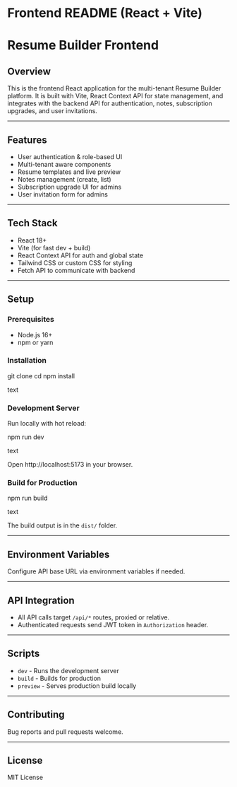 # Frontend README (React + Vite)

# Resume Builder Frontend

## Overview  
This is the frontend React application for the multi-tenant Resume Builder platform. It is built with Vite, React Context API for state management, and integrates with the backend API for authentication, notes, subscription upgrades, and user invitations.

---

## Features

- User authentication & role-based UI  
- Multi-tenant aware components  
- Resume templates and live preview  
- Notes management (create, list)  
- Subscription upgrade UI for admins  
- User invitation form for admins  

---

## Tech Stack

- React 18+  
- Vite (for fast dev + build)  
- React Context API for auth and global state  
- Tailwind CSS or custom CSS for styling  
- Fetch API to communicate with backend

---

## Setup

### Prerequisites

- Node.js 16+  
- npm or yarn  

### Installation

git clone <repo-url>
cd <frontend-folder>
npm install

text

### Development Server

Run locally with hot reload:

npm run dev

text

Open http://localhost:5173 in your browser.

### Build for Production

npm run build

text

The build output is in the `dist/` folder.

---

## Environment Variables

Configure API base URL via environment variables if needed.

---

## API Integration

- All API calls target `/api/*` routes, proxied or relative.
- Authenticated requests send JWT token in `Authorization` header.

---

## Scripts

- `dev` - Runs the development server  
- `build` - Builds for production  
- `preview` - Serves production build locally

---

## Contributing

Bug reports and pull requests welcome.

---

## License

MIT License  